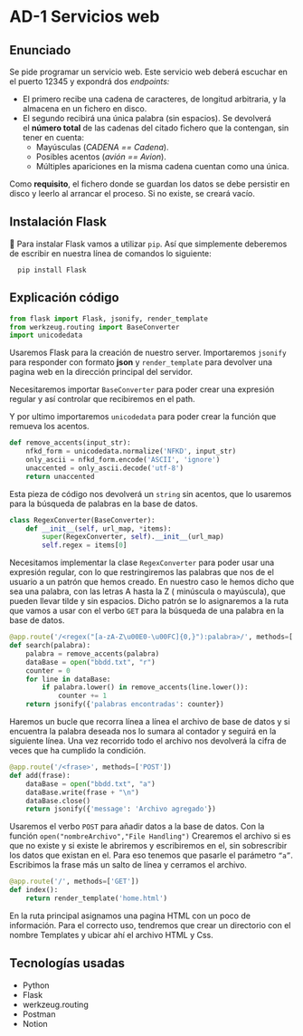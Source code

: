 # AD-1 Servicios web


## Enunciado

Se pide programar un servicio web. Este servicio web deberá escuchar en el puerto 12345 y expondrá dos *endpoints:*

- El primero recibe una cadena de caracteres, de longitud arbitraria, y la almacena en un fichero en disco.
- El segundo recibirá una única palabra (sin espacios). Se devolverá el **número total** de las cadenas del citado fichero que la contengan, sin tener en cuenta:
    - Mayúsculas (*CADENA == Cadena*).
    - Posibles acentos (*avión == Avion*).
    - Múltiples apariciones en la misma cadena cuentan como una única.

Como **requisito**, el fichero donde se guardan los datos se debe persistir en disco y leerlo al arrancar el proceso. Si no existe, se creará vacío.

## Instalación Flask


🚨 Para instalar Flask vamos a utilizar `pip`. Así que simplemente deberemos de escribir en nuestra línea de comandos lo siguiente:
```text
  pip install Flask
```


## Explicación código

```python
from flask import Flask, jsonify, render_template
from werkzeug.routing import BaseConverter
import unicodedata
```

Usaremos Flask para la creación de nuestro server. Importaremos `jsonify` para responder con formato **json** y `render_template` para devolver una pagina web en la dirección principal del servidor.

Necesitaremos importar `BaseConverter` para poder crear una expresión regular y así controlar que recibiremos en el path.

Y por ultimo importaremos `unicodedata` para poder crear la función que remueva los acentos. 

```python
def remove_accents(input_str):
    nfkd_form = unicodedata.normalize('NFKD', input_str)
    only_ascii = nfkd_form.encode('ASCII', 'ignore')
    unaccented = only_ascii.decode('utf-8')
    return unaccented
```

Esta pieza de código nos devolverá un `string` sin acentos, que lo usaremos para la búsqueda de palabras en la base de datos.

```python
class RegexConverter(BaseConverter):
    def __init__(self, url_map, *items):
        super(RegexConverter, self).__init__(url_map)
        self.regex = items[0]
```

Necesitamos implementar la clase `RegexConverter` para poder usar una expresión regular, con lo que restringiremos las palabras que nos de el usuario a un patrón que hemos creado. En nuestro caso le hemos dicho que sea una palabra, con las letras A hasta la Z ( minúscula o mayúscula), que pueden llevar tilde y sin espacios.  Dicho patrón se lo asignaremos a la ruta que vamos a usar con el verbo `GET` para la búsqueda de una palabra en la base de datos.

```python
@app.route('/<regex("[a-zA-Z\u00E0-\u00FC]{0,}"):palabra>/', methods=['GET'])
def search(palabra):
    palabra = remove_accents(palabra)
    dataBase = open("bbdd.txt", "r")
    counter = 0
    for line in dataBase:
        if palabra.lower() in remove_accents(line.lower()):
            counter += 1
    return jsonify({'palabras encontradas': counter})
```

Haremos un bucle que recorra línea a línea el archivo de base de datos y si encuentra la palabra deseada nos lo sumara al contador y seguirá en la siguiente línea. Una vez recorrido todo el archivo nos devolverá la cifra de veces que ha cumplido la condición.

```python
@app.route('/<frase>', methods=['POST'])
def add(frase):
    dataBase = open("bbdd.txt", "a")
    dataBase.write(frase + "\n")
    dataBase.close()
    return jsonify({'message': 'Archivo agregado'})
```

Usaremos el verbo `POST` para añadir datos a la base de datos. Con la función `open("nombreArchivo","File Handling")` Crearemos el archivo si es que no existe y si existe le abriremos y escribiremos en el, sin sobrescribir los datos que existan en el. Para eso tenemos que pasarle el parámetro `“a”`. Escribimos la frase más un salto de línea y cerramos el archivo.

```python
@app.route('/', methods=['GET'])
def index():
    return render_template('home.html')
```

En la ruta principal asignamos una pagina HTML con un poco de información. Para el correcto uso, tendremos que crear un directorio con el nombre Templates y ubicar ahí el archivo HTML y Css.

## Tecnologías usadas

- Python
- Flask
- werkzeug.routing
- Postman
- Notion

